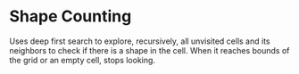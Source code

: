 # Shape Counting

Uses deep first search to explore, recursively, all unvisited cells and its neighbors to check if there is a shape in the cell. When it reaches bounds of the grid or an empty cell, stops looking.
